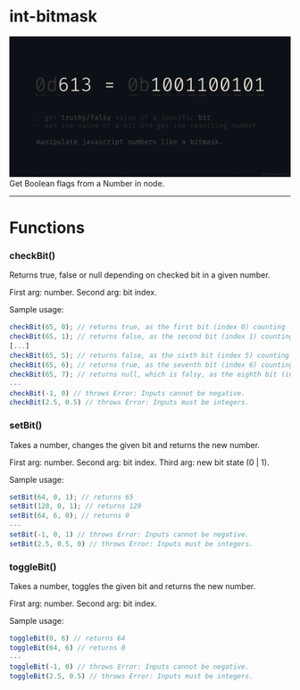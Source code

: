 # int-bitmask

![Promotional int-bitmask banner showcasing the functionality of the package](https://github.com/jakubmanczak/int-bitmask/blob/master/promo/promo-int-bitmask.png)
Get Boolean flags from a Number in node.

---

# Functions

### checkBit()

Returns true, false or null depending on checked bit in a given number.

First arg: number. Second arg: bit index.

Sample usage:

```ts
checkBit(65, 0); // returns true, as the first bit (index 0) counting from the right is on.
checkBit(65, 1); // returns false, as the second bit (index 1) counting from the right is off.
[...]
checkBit(65, 5); // returns false, as the sixth bit (index 5) counting from the right is off.
checkBit(65, 6); // returns true, as the seventh bit (index 6) counting from the right is on.
checkBit(65, 7); // returns null, which is falsy, as the eighth bit (index 7) is not part of the number.
---
checkBit(-1, 0) // throws Error: Inputs cannot be negative.
checkBit(2.5, 0.5) // throws Error: Inputs must be integers.
```

### setBit()

Takes a number, changes the given bit and returns the new number.

First arg: number. Second arg: bit index. Third arg: new bit state (0 | 1).

Sample usage:

```ts
setBit(64, 0, 1); // returns 65
setBit(128, 0, 1); // returns 129
setBit(64, 6, 0); // returns 0
---
setBit(-1, 0, 1) // throws Error: Inputs cannot be negative.
setBit(2.5, 0.5, 0) // throws Error: Inputs must be integers.
```

### toggleBit()

Takes a number, toggles the given bit and returns the new number.

First arg: number. Second arg: bit index.

Sample usage:

```ts
toggleBit(0, 6) // returns 64
toggleBit(64, 6) // returns 0
---
toggleBit(-1, 0) // throws Error: Inputs cannot be negative.
toggleBit(2.5, 0.5) // throws Error: Inputs must be integers.
```
